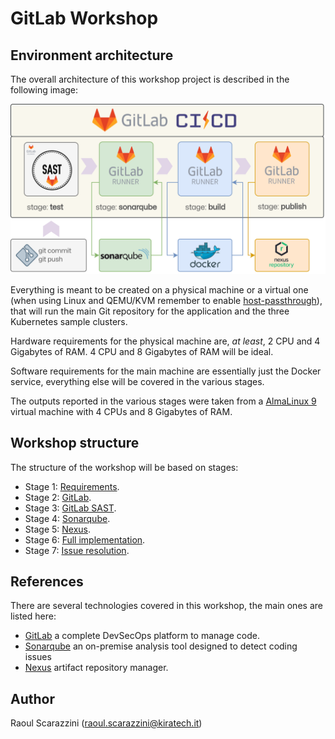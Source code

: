 # GitLab Workshop

## Environment architecture

The overall architecture of this workshop project is described in the following
image:

![GitLab Workshop Architecture](images/GitLab-Pipeline.drawio.png)

Everything is meant to be created on a physical machine or a virtual one (when
using Linux and QEMU/KVM remember to enable [host-passthrough](https://qemu-project.gitlab.io/qemu/system/qemu-cpu-models.html#libvirt-guest-xml)),
that will run the main Git repository for the application and the three
Kubernetes sample clusters.

Hardware requirements for the physical machine are, *at least*, 2 CPU and 4
Gigabytes of RAM. 4 CPU and 8 Gigabytes of RAM will be ideal.

Software requirements for the main machine are essentially just the Docker
service, everything else will be covered in the various stages.

The outputs reported in the various stages were taken from a [AlmaLinux 9](https://repo.almalinux.org/almalinux/9/cloud/x86_64/images/AlmaLinux-9-GenericCloud-latest.x86_64.qcow2)
virtual machine with 4 CPUs and 8 Gigabytes of RAM.

## Workshop structure

The structure of the workshop will be based on stages:

- Stage 1: [Requirements](../../Building-Castles/DevSecOps-Pipeline-Requirements.md).
- Stage 2: [GitLab](../../Building-Castles/DevSecOps-Pipeline-GitLab.md).
- Stage 3: [GitLab SAST](../../Building-Castles/DevSecOps-Pipeline-GitLab-SAST.md).
- Stage 4: [Sonarqube](../../Building-Castles/DevSecOps-Pipeline-SonarQube.md).
- Stage 5: [Nexus](../../Building-Castles/DevSecOps-Pipeline-Nexus.md).
- Stage 6: [Full implementation](../../Building-Castles/DevSecOps-Pipeline-Full-Implementation.md).
- Stage 7: [Issue resolution](Stage-7-Issue-Resolution.md).

## References

There are several technologies covered in this workshop, the main ones are
listed here:

- [GitLab](https://gitlab.com/) a complete DevSecOps platform to manage code.
- [Sonarqube](hhttps://www.sonarsource.com/products/sonarqube) an on-premise
  analysis tool designed to detect coding issues
- [Nexus](https://www.sonatype.com/products/sonatype-nexus-repository) artifact
  repository manager.

## Author

Raoul Scarazzini ([raoul.scarazzini@kiratech.it](mailto:raoul.scarazzini@kiratech.it))
